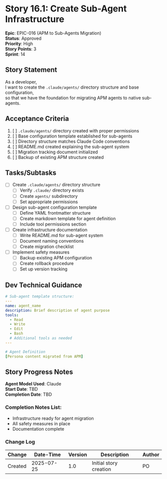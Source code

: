 # Story 16.1: Create Sub-Agent Infrastructure

**Epic**: EPIC-016 (APM to Sub-Agents Migration)  
**Status**: Approved  
**Priority**: High  
**Story Points**: 3  
**Sprint**: 14  

## Story Statement

As a developer,  
I want to create the `.claude/agents/` directory structure and base configuration,  
so that we have the foundation for migrating APM agents to native sub-agents.

## Acceptance Criteria

1. [ ] `.claude/agents/` directory created with proper permissions
2. [ ] Base configuration template established for sub-agents
3. [ ] Directory structure matches Claude Code conventions
4. [ ] README.md created explaining the sub-agent system
5. [ ] Migration tracking document initialized
6. [ ] Backup of existing APM structure created

## Tasks/Subtasks

- [ ] Create `.claude/agents/` directory structure
  - [ ] Verify `.claude/` directory exists
  - [ ] Create `agents/` subdirectory
  - [ ] Set appropriate permissions
  
- [ ] Design sub-agent configuration template
  - [ ] Define YAML frontmatter structure
  - [ ] Create markdown template for agent definition
  - [ ] Include tool permissions section
  
- [ ] Create infrastructure documentation
  - [ ] Write README.md for sub-agent system
  - [ ] Document naming conventions
  - [ ] Create migration checklist
  
- [ ] Implement safety measures
  - [ ] Backup existing APM configuration
  - [ ] Create rollback procedure
  - [ ] Set up version tracking

## Dev Technical Guidance

```yaml
# Sub-agent template structure:
---
name: agent_name
description: Brief description of agent purpose
tools:
  - Read
  - Write
  - Edit
  - Bash
  # Additional tools as needed
---

# Agent Definition
[Persona content migrated from APM]
```

## Story Progress Notes

**Agent Model Used**: Claude  
**Start Date**: TBD  
**Completion Date**: TBD  

### Completion Notes List:
- Infrastructure ready for agent migration
- All safety measures in place
- Documentation complete

### Change Log

| Change | Date-Time | Version | Description | Author |
|--------|-----------|---------|-------------|---------|
| Created | 2025-07-25 | 1.0 | Initial story creation | PO |